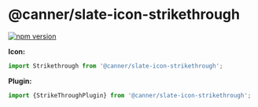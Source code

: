 # @canner/slate-icon-strikethrough

[![npm version](https://badge.fury.io/js/%40canner%2Fslate-icon-strikethrough.svg)](https://badge.fury.io/js/%40canner%2Fslate-icon-strikethrough)

**Icon:**

```js
import Strikethrough from '@canner/slate-icon-strikethrough';
```

**Plugin:**

```js
import {StrikeThroughPlugin} from '@canner/slate-icon-strikethrough';
```
